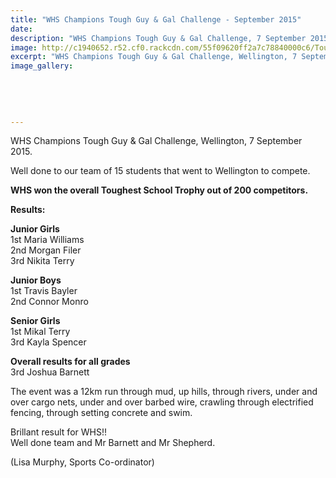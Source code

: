 ```yaml
---
title: "WHS Champions Tough Guy & Gal Challenge - September 2015"
date: 
description: "WHS Champions Tough Guy & Gal Challenge, 7 September 2015 in Wellington"
image: http://c1940652.r52.cf0.rackcdn.com/55f09620ff2a7c78840000c6/Tough-girl-guy-challenge-2015.jpg
excerpt: "WHS Champions Tough Guy & Gal Challenge, Wellington, 7 September 2015."
image_gallery:
    
    
    
    
    
---
```


<p><span>WHS Champions Tough Guy &amp; Gal Challenge, Wellington, 7 September 2015.</span></p>
<p><span>Well done to our team of 15 students that went to Wellington to compete. </span></p>
<p><strong>WHS won the overall Toughest School Trophy out of 200 competitors.</strong></p>
<p><strong>Results:</strong></p>
<p><span><strong>Junior Girls</strong><br /> 1st Maria Williams<br /> <span class="textexposedshow">2nd Morgan Filer</span><br /> <span class="textexposedshow">3rd Nikita Terry</span></span></p>
<p><span> <strong><span class="textexposedshow">Junior Boys</span></strong><br /> <span class="textexposedshow">1st Travis Bayler</span><br /> <span class="textexposedshow">2nd Connor Monro</span></span></p>
<p><span><strong><span class="textexposedshow">Senior Girls</span></strong><br /> <span class="textexposedshow">1st Mikal Terry</span><br /> <span class="textexposedshow">3rd Kayla Spencer</span></span></p>
<p><span><strong><span class="textexposedshow">Overall results for all grades</span></strong><br /> <span class="textexposedshow">3rd Joshua Barnett</span></span></p>
<p><span><span class="textexposedshow">The event was a 12km run through mud, up hills, through rivers, under and over cargo nets, under and over barbed wire, crawling through electrified fencing, through setting concrete and swim.</span></span></p>
<p><span><span class="textexposedshow">Brillant result for WHS!! <br />Well done team and Mr Barnett and Mr Shepherd.</span></span></p>
<p><span><span class="textexposedshow">(Lisa Murphy, Sports Co-ordinator)</span></span></p>

